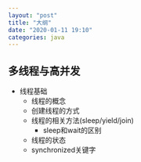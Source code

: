 ```yaml
---
layout: "post"
title: "大纲"
date: "2020-01-11 19:10"
categories: java
---
```


## 多线程与高并发

- 线程基础
    - 线程的概念
    - 创建线程的方式
    - 线程的相关方法(sleep/yield/join)
        - sleep和wait的区别
    - 线程的状态
    - synchronized关键字



